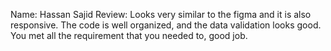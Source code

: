 Name: Hassan Sajid
Review: Looks very similar to the figma and it is also responsive. The code is well organized, and the data validation looks good. You met all the requirement that you needed to, good job.
